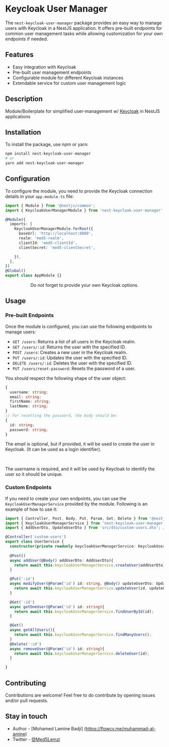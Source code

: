 # Keycloak User Manager

The `nest-keycloak-user-manager` package provides an easy way to manage users with Keycloak in a NestJS application. It offers pre-built endpoints for common user management tasks while allowing customization for your own endpoints if needed.

## Features

- Easy integration with Keycloak
- Pre-built user management endpoints
- Configurable module for different Keycloak instances
- Extendable service for custom user management logic

## Description

Module/Boilerplate for simplified user-management w/ [Keycloak](https://www.keycloak.org/) in NestJS applications

## Installation

To install the package, use npm or yarn:

```bash
npm install nest-keycloak-user-manager
# or
yarn add nest-keycloak-user-manager
```

## Configuration

To configure the module, you need to provide the Keycloak connection details in your `app.module.ts` file:

```typescript
import { Module } from '@nestjs/common';
import { KeycloakUserManagerModule } from 'nest-keycloak-user-manager';

@Module({
  imports: [
    KeycloakUserManagerModule.forRoot({
      baseUrl: 'http://localhost:8080',
      realm: 'med5-realm',
      clientId: 'med5-clientId',
      clientSecret: 'med5-clientSecret',

    }),
  ],
})
@Global()
export class AppModule {}
```
<p align="center">
Do not forget to provide your own Keycloak options.
</p>

## Usage
### Pre-built Endpoints

Once the module is configured, you can use the following endpoints to manage users:

- `GET /users`: Returns a list of all users in the Keycloak realm.
- `GET /users/:id`: Returns the user with the specified ID.
- `POST /users`: Creates a new user in the Keycloak realm.
- `PUT /users/:id`: Updates the user with the specified ID.
- `DELETE /users/:id`: Deletes the user with the specified ID.
- `PUT /users/reset-password`: Resets the password of a user.

You should respect the following shape of the user object:
```typescript
{
  username: string;
  email: string;
  firstName: string;
  lastName: string;  
}
// for resetting the password, the body should be:
{
  id: string;
  password: string;
}
```
<p>The email is optional, but if provided, it will be used to create the user in Keycloak. (It can be used as a login identifier). </p>
</br>
<p>
The username is required, and it will be used by Keycloak to identify the user so it should be unique.
</p>


### Custom Endpoints

If you need to create your own endpoints, you can use the `KeycloakUserManagerService` provided by the module. Following is an example of how to use it:

```typescript
import { Controller, Post, Body, Put, Param, Get, Delete } from '@nestjs/common';
import { KeycloakUserManagerService } from 'nest-keycloak-user-manager';
import { AddUserDto, UpdateUserDto } from 'src/dto/custom-users.dto'; // your custom dto

@Controller('custom-users')
export class UserService {
  constructor(private readonly keycloakUserManagerService: KeycloakUserManagerService) {}
  
  @Post()
  async addUser(@Body() addUserDto: AddUserDto){
    return await this.keycloakUserManagerService.createUser(addUserDto);
  }

  @Put(':id')
  async modifyUser(@Param('id') id: string, @Body() updateUserDto: UpdateUserDto){
    return await this.keycloakUserManagerService.updateUser(id, updateUserDto);
  }

  @Get(':id')
  async getOneUser(@Param('id') id: string){
    return await this.keycloakUserManagerService.findUserById(id);
  }

  @Get()
  async getAllUsers(){
    return await this.keycloakUserManagerService.findManyUsers();
  }
  @Delete(':id')
  async removeUser(@Param('id') id: string){
    return await this.keycloakUserManagerService.deleteUser(id);
  }

}
```

## Contributing

Contributions are welcome! Feel free to do contribute by opening issues and/or pull requests.

## Stay in touch

- Author - [Mohamed Lamine Badji] (https://flowcv.me/muhammad-al-amine)
- Twitter - [@Med5Lemzi](https://x.com/Med5Lemzi)
